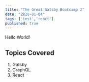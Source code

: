 ```yaml
---
title: "The Great Gatsby Bootcamp 2"
date: "2020-01-04"
tags: ['test','react']
published: true
---
```


Hello World!

## Topics Covered
1. Gatsby
2. GraphQL
3. React